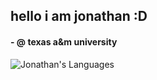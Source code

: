 ## hello i am jonathan :D

<h4>- @ texas a&m university</h4>


<p>
  <img align="left" src="https://github-readme-stats.vercel.app/api/top-langs/?username=jonathan-lor&show_icons=true&layout=compact&theme=cobalt&count_private=true" alt="Jonathan's Languages" />
</p>
